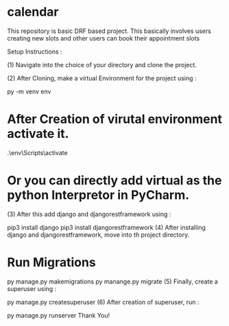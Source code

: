 # calendar
This repository is basic DRF based project. This basically involves users creating new slots and other users can book their appointment slots

Setup Instructions :

(1) Navigate into the choice of your directory and clone the project.

(2) After Cloning, make a virtual Environment for the project using :

py -m venv env

# After Creation of virutal environment activate it.
.\env\Scripts\activate
# Or you can directly add virtual as the python Interpretor in PyCharm.
(3) After this add django and djangorestframework using :

pip3 install django
pip3 install djangorestframework
(4) After installing django and djangorestframework, move into th project directory.

# Run Migrations
py manage.py makemigrations 
py manange.py migrate
(5) Finally, create a superuser using :

py manage.py createsuperuser
(6) After creation of superuser, run :

py manage.py runserver
Thank You!
